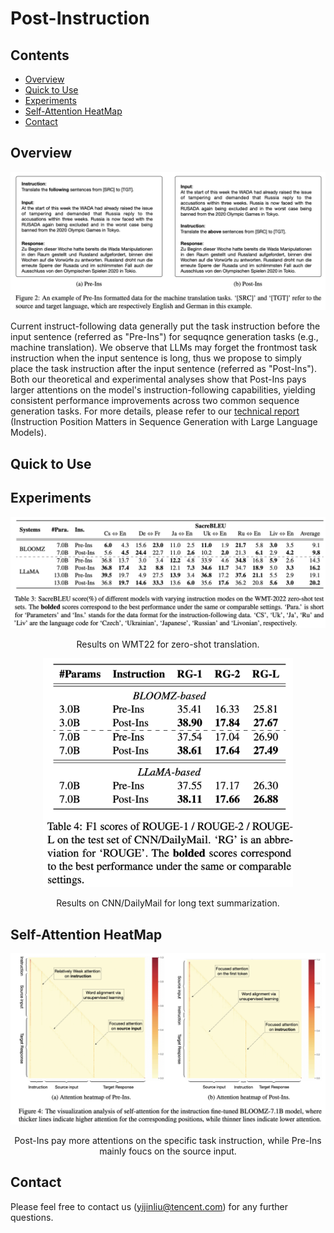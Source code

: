 # Post-Instruction


## Contents

* [Overview](#overview)
* [Quick to Use](#quick-to-use)
* [Experiments](#experiments)
* [Self-Attention HeatMap](#self-attention-heatmap) 
* [Contact](#contact)

## Overview
<p align="center">
  <img src="https://github.com/Adaxry/Post-Instruction/blob/main/figures/examples.png" alt="examples" width="800"/>
</p>


Current instruct-following data generally put the task instruction before the input sentence (referred as "Pre-Ins") for sequqnce generation tasks (e.g., machine translation). We observe that LLMs may forget the frontmost task instruction when the input sentence is long, thus we propose to simply place the task instruction after the input sentence (referred as "Post-Ins"). Both our theoretical and experimental analyses show that Post-Ins pays larger attentions on the model's instruction-following capabilities, yielding consistent performance improvements across two common sequence generation tasks. For more details, please refer to our [technical report](https://arxiv.org/abs/2308.12097) (Instruction Position Matters in Sequence Generation with Large Language Models).


## Quick to Use

## Experiments

<p align="center">
  <img src="https://github.com/Adaxry/Post-Instruction/blob/main/figures/zero_shot.png" alt="wmt" width="800"/>
</p>
<p align="center">
  Results on WMT22 for zero-shot translation.
</p>


<p align="center">
  <img src="https://github.com/Adaxry/Post-Instruction/blob/main/figures/cnndm.png" alt="wmt" width="400"/>
</p>
<p align="center">
  Results on CNN/DailyMail for long text summarization.
</p>

## Self-Attention HeatMap
<p align="center">
  <img src="https://github.com/Adaxry/Post-Instruction/blob/main/figures/heatmap.png" alt="wmt" width="800"/>
</p>
<p align="center">
  Post-Ins pay more attentions on the specific task instruction, while Pre-Ins mainly foucs on the source input.
</p>

## Contact
Please feel free to contact us (yijinliu@tencent.com) for any further questions.
